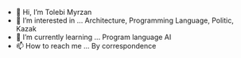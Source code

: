 - 👋 Hi, I’m Tolebi Myrzan
- 👀 I’m interested in ... Architecture, Programming Language, Politic, Kazak
- 🌱 I’m currently learning ... Program language AI
- 📫 How to reach me ... By correspondence
<!---
TolebiMyrzan/TolebiMyrzan is a ✨ special ✨ repository because its `README.md` (this file) appears on your GitHub profile.
You can click the Preview link to take a look at your changes.
--->
